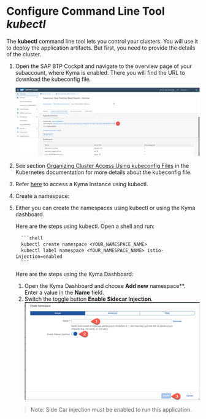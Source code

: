 # Configure Command Line Tool *kubectl*

The **kubectl** command line tool lets you control your clusters. You will use it to deploy the application artifacts. But first, you need to provide the details of the cluster.

1. Open the SAP BTP Cockpit and navigate to the overview page of your subaccount, where Kyma is enabled. There you will find the URL to download the kubeconfig file.

   ![](images/kyma-dashboard.png)

2. See section [Organizing Cluster Access Using kubeconfig Files](https://kubernetes.io/docs/concepts/configuration/organize-cluster-access-kubeconfig/) in the Kubernetes documentation for more details about the kubeconfig file.

3. Refer [here](https://help.sap.com/docs/BTP/65de2977205c403bbc107264b8eccf4b/3e25944e491049b2aeec68c562a5ee48.html) to access a Kyma Instance using kubectl.

4. Create a namespace:
5. Either you can create the namespaces using kubectl or using the Kyma dashboard.

   Here are the steps using kubectl. Open a shell and run:

         ```shell
         kubectl create namespace <YOUR_NAMESPACE_NAME>
         kubectl label namespace <YOUR_NAMESPACE_NAME> istio-injection=enabled
         ```

   Here are the steps using the Kyma Dashboard:

   1. Open the Kyma Dashboard and choose **Add new** namespace**. Enter a value in the **Name** field.
   2. Switch the toggle button **Enable Sidecar Injection**. 
      ![](images/createNamespace.png)
   > Note: Side Car injection must be enabled to run this application.